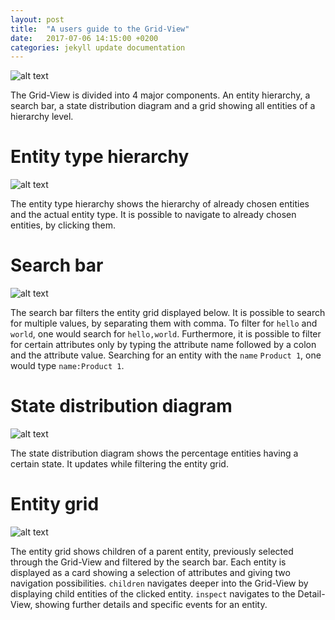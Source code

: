 ```yaml
---
layout: post
title:  "A users guide to the Grid-View"
date:   2017-07-06 14:15:00 +0200
categories: jekyll update documentation
---
```


![alt text](/argos/resources/grid-view.jpg "Grid-View")

The Grid-View is divided into 4 major components. An entity hierarchy, a search bar, a state distribution diagram and a grid showing all entities of a hierarchy level.

# Entity type hierarchy

![alt text](/argos/resources/grid-view-hierarchy.jpeg "Grid-View entity type hierarchy")

The entity type hierarchy shows the hierarchy of already chosen entities and the actual entity type. It is possible to navigate to already chosen entities, by clicking them.

# Search bar

![alt text](/argos/resources/grid-view-search-bar.jpeg "Grid-View search bar")

The search bar filters the entity grid displayed below. It is possible to search for multiple values, by separating them with comma. To filter for `hello` and `world`, one would search for `hello,world`. Furthermore, it is possible to filter for certain attributes only by typing the attribute name followed by a colon and the attribute value. Searching for an entity with the `name` `Product 1`, one would type `name:Product 1`.

# State distribution diagram

![alt text](/argos/resources/grid-view-state-distribution-diagram.jpeg "Grid-View state distribution diagram")

The state distribution diagram shows the percentage entities having a certain state. It updates while filtering the entity grid.

# Entity grid

![alt text](/argos/resources/grid-view-entity-grid.jpeg "Grid-View entity grid")

The entity grid shows children of a parent entity, previously selected through the Grid-View and filtered by the search bar. Each entity is displayed as a card showing a selection of attributes and giving two navigation possibilities. `children` navigates deeper into the Grid-View by displaying child entities of the clicked entity. `inspect` navigates to the Detail-View, showing further details and specific events for an entity.